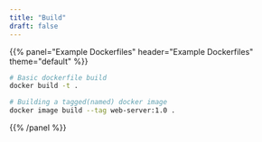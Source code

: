```yaml
---
title: "Build"
draft: false
---
```


{{% panel="Example Dockerfiles" header="Example Dockerfiles" theme="default" %}}
```bash
# Basic dockerfile build
docker build -t .
```

```bash
# Building a tagged(named) docker image
docker image build --tag web-server:1.0 .
```
{{% /panel %}}
